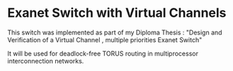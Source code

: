 # Exanet Switch with Virtual Channels
This switch was implemented as part of my Diploma Thesis : "Design and Verification of a Virtual Channel , multiple priorities Exanet Switch"

It will be used for deadlock-free TORUS routing in multiprocessor interconnection networks.
